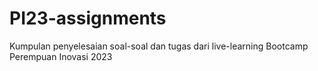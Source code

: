 # PI23-assignments
Kumpulan penyelesaian soal-soal dan tugas dari live-learning Bootcamp Perempuan Inovasi 2023

